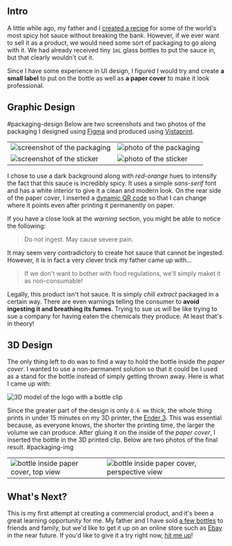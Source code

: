 ## Intro

A little while ago, my father and I [created a recipe](Making-the-Sauce) for some of the world's most spicy hot sauce without breaking the bank. However, if we ever want to sell it as a product, we would need some sort of packaging to go along with it. We had already received tiny `1mL` glass bottles to put the sauce in, but that clearly wouldn't cut it.

Since I have some experience in UI design, I figured I would try and create **a small label** to put on the bottle as well as **a paper cover** to make it look professional.

## Graphic Design

#packaging-design
Below are two screenshots and two photos of the packaging I designed using [Figma](https://www.figma.com/) and produced using [Vistaprint](https://www.vistaprint.ca/).

|                                                                                       |                                                                                 |
| ------------------------------------------------------------------------------------- | ------------------------------------------------------------------------------- |
| ![screenshot of the packaging](Packaging-Design/Screenshot%202021-09-06%20191844.png) | ![photo of the packaging](Packaging-Design/IMG_20210602_205542_5-pixlr.min.jpg) |
| ![screenshot of the sticker](Packaging-Design/Screenshot%202021-09-07%20104617.png)   | ![photo of the sticker](Packaging-Design/IMG_20210602_205704_0.min-pixlr.jpg)   |

I chose to use a dark background along with _red-orange_ hues to intensify the fact that this sauce is incredibly spicy. It uses a simple _sans-serif_ font and has a white interior to give it a clean and modern look. On the rear side of the paper cover, I inserted a [dynamic QR code](https://www.qr-code-generator.com/solutions/dynamic-url-qr-code/) so that I can change where it points even after printing it permanently on paper.

If you have a close look at the _warning_ section, you might be able to notice the following:

> Do not ingest. May cause severe pain.

It may seem very contradictory to create hot sauce that cannot be ingested. However, it is in fact a very clever trick my father came up with...

> If we don't want to bother with food regulations, we'll simply maket it as non-consumable!

Legally, this product isn't hot sauce. It is simply _chili extract_ packaged in a certain way. There are even warnings telling the consumer to **avoid ingesting it and breathing its fumes**. Trying to sue us will be like trying to sue a company for having eaten the chemicals they produce. At least that's in theory!

## 3D Design

The only thing left to do was to find a way to hold the bottle inside the _paper cover_. I wanted to use a non-permanent solution so that it could be I used as a stand for the bottle instead of simply getting thrown away. Here is what I came up with:

![3D model of the logo with a bottle clip](Packaging-Design/Screenshot%202021-09-08%20123614.png)

Since the greater part of the design is only `0.6 mm` thick, the whole thing prints in under 15 minutes on my 3D printer, the [Ender 3](https://www.creality3d.shop/products/creality3d-ender-3-pro-high-precision-3d-printer). This was essential because, as everyone knows, the shorter the printing time, the larger the volume we can produce. After gluing it on the inside of the _paper cover_, I inserted the bottle in the 3D printed clip. Below are two photos of the final result.
#packaging-img

|                                                                                        |                                                                                                |
| -------------------------------------------------------------------------------------- | ---------------------------------------------------------------------------------------------- |
| ![bottle inside paper cover, top view](Packaging-Design/IMG_20210602_205603_3.min.jpg) | ![bottle inside paper cover, perspective view](Packaging-Design/IMG_20210602_205555_0.min.jpg) |

## What's Next?

This is my first attempt at creating a commercial product, and it's been a great learning opportunity for me. My father and I have sold [a few bottles](../Making-the-Sauce/) to friends and family, but we'd like to get it up on an online store such as [Ebay](https://www.ebay.com/) in the near future. If you'd like to give it a try right now, [hit me up](mailto:bricktech2000@gmail.com)!
